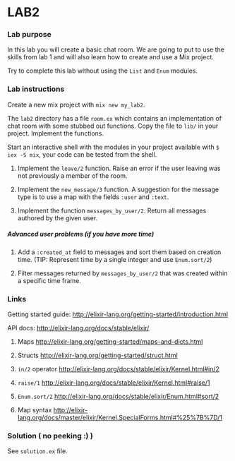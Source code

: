 # LAB2

### Lab purpose


In this lab you will create a basic chat room. We are going to put to use the
skills from lab 1 and will also learn how to create and use a Mix project.

Try to complete this lab without using the `List` and `Enum` modules.


### Lab instructions

Create a new mix project with `mix new my_lab2`.

The `lab2` directory has a file `room.ex` which contains an implementation of chat
room with some stubbed out functions. Copy the file to `lib/` in your project.
Implement the functions.

Start an interactive shell with the modules in your project available with
`$ iex -S mix`, your code can be tested from the shell.

  1. Implement the `leave/2` function. Raise an error if the user leaving was not previously a member of the room.

  2. Implement the `new_message/3` function. A suggestion for the message type is to use a map with the fields `:user` and `:text`.

  3. Implement the function `messages_by_user/2`. Return all messages authored by the given user.


##### Advanced user problems (if you have more time)

  1. Add a `:created_at` field to messages and sort them based on creation time.
     (TIP: Represent time by a single integer and use `Enum.sort/2`)

  2. Filter messages returned by `messages_by_user/2` that was created within a
     specific time frame.


### Links

Getting started guide: http://elixir-lang.org/getting-started/introduction.html

API docs: http://elixir-lang.org/docs/stable/elixir/

  1. Maps http://elixir-lang.org/getting-started/maps-and-dicts.html

  2. Structs http://elixir-lang.org/getting-started/struct.html

  3. `in/2` operator http://elixir-lang.org/docs/stable/elixir/Kernel.html#in/2

  4. `raise/1` http://elixir-lang.org/docs/stable/elixir/Kernel.html#raise/1

  5. `Enum.sort/2` http://elixir-lang.org/docs/stable/elixir/Enum.html#sort/2

  6. Map syntax http://elixir-lang.org/docs/master/elixir/Kernel.SpecialForms.html#%25%7B%7D/1


### Solution ( no peeking :) )

See `solution.ex` file.
